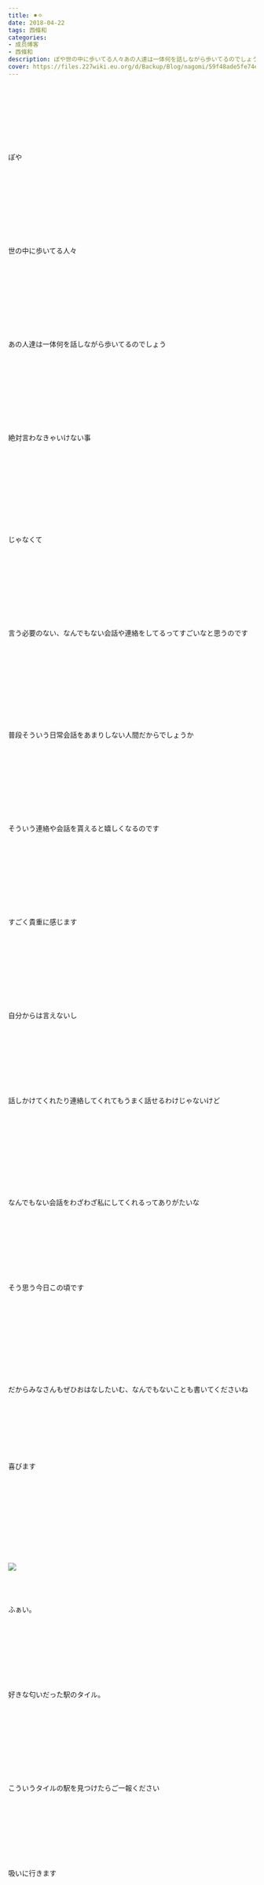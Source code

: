 ```yaml
---
title: ⚫︎⚪︎
date: 2018-04-22
tags: 西條和
categories: 
- 成员博客
- 西條和
description: ぽや世の中に歩いてる人々あの人達は一体何を話しながら歩いてるのでしょう絶対言わなきゃいけない事...
cover: https://files.227wiki.eu.org/d/Backup/Blog/nagomi/59f48ade5fe74e465268746c3ab0d.jpg 
---
```

<div class="blog_detail__main">
<br/>
<br/>
<br/>
<br/>
<br/>
<br/>
<br/>
<br/>
ぽや<br/>
<br/>
<br/>
<br/>
<br/>
<br/>
<br/>
<br/>
<br/>
<br/>
<br/>
世の中に歩いてる人々<br/>
<br/>
<br/>
<br/>
<br/>
<br/>
<br/>
<br/>
<br/>
<br/>
<br/>
あの人達は一体何を話しながら歩いてるのでしょう<br/>
<br/>
<br/>
<br/>
<br/>
<br/>
<br/>
<br/>
<br/>
<br/>
<br/>
絶対言わなきゃいけない事<br/>
<br/>
<br/>
<br/>
<br/>
<br/>
<br/>
<br/>
<br/>
<br/>
<br/>
<br/>
じゃなくて<br/>
<br/>
<br/>
<br/>
<br/>
<br/>
<br/>
<br/>
<br/>
<br/>
<br/>
言う必要のない、なんでもない会話や連絡をしてるってすごいなと思うのです<br/>
<br/>
<br/>
<br/>
<br/>
<br/>
<br/>
<br/>
<br/>
<br/>
<br/>
<br/>
普段そういう日常会話をあまりしない人間だからでしょうか<br/>
<br/>
<br/>
<br/>
<br/>
<br/>
<br/>
<br/>
<br/>
<br/>
<br/>
そういう連絡や会話を貰えると嬉しくなるのです<br/>
<br/>
<br/>
<br/>
<br/>
<br/>
<br/>
<br/>
<br/>
<br/>
<br/>
すごく貴重に感じます<br/>
<br/>
<br/>
<br/>
<br/>
<br/>
<br/>
<br/>
<br/>
<br/>
<br/>
自分からは言えないし<br/>
<br/>
<br/>
<br/>
<br/>
<br/>
<br/>
<br/>
<br/>
<br/>
話しかけてくれたり連絡してくれてもうまく話せるわけじゃないけど<br/>
<br/>
<br/>
<br/>
<br/>
<br/>
<br/>
<br/>
<br/>
<br/>
<br/>
<br/>
なんでもない会話をわざわざ私にしてくれるってありがたいな<br/>
<br/>
<br/>
<br/>
<br/>
<br/>
<br/>
<br/>
<br/>
<br/>
そう思う今日この頃です<br/>
<br/>
<br/>
<br/>
<br/>
<br/>
<br/>
<br/>
<br/>
<br/>
<br/>
<br/>
だからみなさんもぜひおはなしたいむ、なんでもないことも書いてくださいね<br/>
<br/>
<br/>
<br/>
<br/>
<br/>
<br/>
<br/>
<br/>
喜びます<br/>
<br/>
<br/>
<br/>
<br/>
<br/>
<br/>
<br/>
<br/>
<br/>
<br/>
<br/>
<img src="https://files.227wiki.eu.org/d/Backup/Blog/nagomi/59f48ade5fe74e465268746c3ab0d.jpg"><br/>
<br/>
<br/>
<br/>
<br/>
ふぁい。<br/>
<br/>
<br/>
<br/>
<br/>
<br/>
<br/>
<br/>
<br/>
<br/>
好きな匂いだった駅のタイル。<br/>
<br/>
<br/>
<br/>
<br/>
<br/>
<br/>
<br/>
<br/>
<br/>
<br/>
こういうタイルの駅を見つけたらご一報ください<br/>
<br/>
<br/>
<br/>
<br/>
<br/>
<br/>
<br/>
<br/>
<br/>
吸いに行きます<br/>
<br/>
<br/>
<br/>
<br/>
<br/>
<br/>
<br/>
<br/>
<br/>
<br/>
<br/>
おはなしたいむ<br/>
<br/>
<br/>
<br/>
<br/>
<br/>
<br/>
<br/>
サンドイッチ！それ作ったんですか！すごいです〜<br/>
美味しそう♩<br/>
毎日お仕事お疲れ様です！日課だと言ってもらえて嬉しいです！<br/>
<br/>
<br/>
<br/>
<br/>
<br/>
本当に気まぐれで大丈夫です〜！一言でもちらっとコメントしていってくれると嬉しいです！！<br/>
<br/>
<br/>
<br/>
<br/>
<br/>
<br/>
確かに私の場合SHOWROOM だけじゃみなさんと毎日おはなしってなかったですね…<br/>
SHOWROOM だと緊張しちゃうのでブログでみなさんとおはなしできて嬉しいです！<br/>
こちらこそこれからもよろしくお願いします！<br/>
<br/>
<br/>
<br/>
<br/>
<br/>
<br/>
保健室ですか！私の学校ではあまり保健室には入れてもらえないので思い浮かばなかったです汗携帯力尽きちゃったのですね…でも無事でなりよりですっ<br/>
<br/>
<br/>
<br/>
<br/>
<br/>
天井破れちゃったんですか！ものすごいパワーだったんですね…<br/>
ケガなかったですか？？<br/>
101匹ワンちゃんって実写化あったんですか、知らなかったですっ<br/>
<br/>
<br/>
<br/>
<br/>
<br/>
確かに急に暑くなりましたよね、ついこないだがもうだいぶ前だったように感じるぐらい差があります…ついていけないっっ<br/>
<br/>
<br/>
<br/>
<br/>
<br/>
私の日々を垣間見ていただきありがとうございます！<br/>
私の方こそ幸せです〜<br/>
やっぱり保健室をみなさん思い出されるのですね！どちらにしろ懐かしい気分を味わってもらえて良かったです<br/>
<br/>
<br/>
<br/>
<br/>
<br/>
<br/>
初コメありがとうございます！！<br/>
いっちゃん好きいただきました〜うれひい<br/>
また気が向いたらぜひおはなししましょう♩<br/>
<br/>
<br/>
<br/>
<br/>
2進数…！もうそういうの忘れちゃってちんぷんかんぷんです…汗<br/>
暑いですね…もういっそのこと一緒に溶けちゃいましょ〜<br/>
<br/>
<br/>
<br/>
<br/>
<br/>
<br/>
1回目から読み返し…！大変だったら無理しないでくださいね！私もみなさんのコメント見返して握手会に備えておきたいと思いまふ！！<br/>
綺麗な写真もありがとうございます！自分がなかなか見ることのできない景色なので嬉しいです♩<br/>
<br/>
<br/>
<br/>
<br/>
<br/>
<br/>
100回も欠かさず返信してくださってありがとうございます…！<br/>
生活の一部だなんて嬉しいです。<br/>
これからもこんな私ですがよろしくお願いしますっ！<br/>
<br/>
<br/>
<br/>
<br/>
おめでルメシアン！ありがとうございます〜<br/>
毎回コメントほんとに嬉しいです♩<br/>
わくわくしていただけるブログを続けていけるように頑張りますっ<br/>
<br/>
<br/>
<br/>
<br/>
<br/>
<br/>
ブログタイトル、そうなんです意味があるときもない時も絵文字か数字か一文字で表すようにしてるのです〜<br/>
ブログ好きと言っていただけて嬉しいです♩<br/>
<br/>
<br/>
<br/>
<br/>
おつなごー！<br/>
同じこと思ってたんですねっ以心伝心！！<br/>
こちらこそいつもコメントありがとうございます！おかげで100回目ということにも気づきましたっえへ<br/>
<br/>
<br/>
<br/>
<br/>
<br/>
<br/>
画像作ってくれた方ありがとうございます！<br/>
なんだかかっこよくなってて嬉しいです〜<br/>
ラジオしんどいからはじまってしまいすみません…そう言ってもらえて嬉しいです。来週も最後なので聴いてくださいっ<br/>
<br/>
<br/>
<br/>
<br/>
<br/>
感覚が似てるって嬉しいです♩<br/>
考えずにコメントできてるのなら良かったです〜そのまま気軽にコメントしてくださいっ<br/>
お仕事お疲れ様でした！！<br/>
<br/>
<br/>
<br/>
<br/>
<br/>
不思議な世界ですかね？興味を持ってもらえて嬉しいですっ<br/>
これからもよろしくお願いします！<br/>
<br/>
<br/>
<br/>
<br/>
<br/>
ちゃんと返すように覚えときますっ<br/>
悪気はなくても借りたまんまっていうこと割とあったりするので気をつけます…！<br/>
<br/>
<br/>
<br/>
<br/>
<br/>
詩的な味付けなんてとんでもないですがそう言っていただけて嬉しいです…<br/>
読んでくれてるだけでほんとにありがたいです！！気が向いたらおはなししてくださいっ<br/>
<br/>
<br/>
<br/>
<br/>
ブログを読むのが楽しみだなんて…嬉しい限りです。<br/>
これからも楽しんでいただけるように頑張ります！おはなしたいむも気が向いたらよろしくお願いします〜♩<br/>
<br/>
<br/>
<br/>
<br/>
<br/>
<br/>
<br/>
<br/>
<br/>
<br/>
<br/>
<br/>
<br/>
<br/>
今日も読んでくださってありがとうございます<br/>
<br/>
<br/>
<br/>
<br/>
<br/>
<br/>
<br/>
<br/>
<br/>
西條和でした。<br/>
<br/>
<br/>
<br/>
<br/>
<br/>
<br/>
<br/>
<br/>
今日久しぶりにきっぷを使いました<br/>
<br/>
<br/>
<br/>
<br/>
<br/>
<br/>
<br/>
<br/>
きっぷに書いてある４桁の数字の両端が同じ数字、<br/>
<br/>
<br/>
<br/>
<br/>
<br/>
<br/>
<br/>
<br/>
<br/>
<br/>
いわゆる両想い切符でした<br/>
<br/>
<br/>
<br/>
<br/>
<br/>
<br/>
<br/>
明日いいことあるかな<br/>
<br/>
<br/>
<br/>
<br/>
<br/>
<br/>
<br/>
<br/>
<br/>
<br/>
<br/>
晴れるかな〜<br/>
<br/>
<br/>
<br/>
<br/>
<br/>
<br/>
<br/>
<br/>
<br/>
おしまい。
<!--twitter-->

<!--//twitter-->
</img></div>
